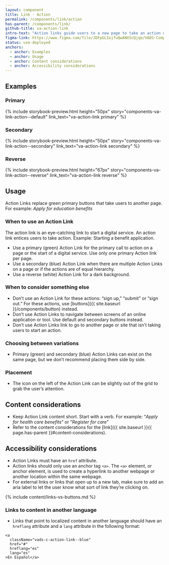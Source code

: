 ```yaml
---
layout: component
title: Link - Action
permalink: /components/link/action
has-parent: /components/link/
github-title: va-action-link
intro-text: "Action links guide users to a new page to take an action or to start an online tool or digital service."
figma-link: https://www.figma.com/file/JDFpGLIojfuQwANXScQjqe/VADS-Component-Examples?type=design&node-id=1312%3A10315&mode=design&t=nYOotVcwdpiMCL5C-1
status: use-deployed
anchors:
  - anchor: Examples
  - anchor: Usage
  - anchor: Content considerations
  - anchor: Accessibility considerations
---
```


## Examples

### Primary

{% include storybook-preview.html height="50px" story="components-va-link-action--default" link_text="va-action-link primary"  %}

### Secondary

{% include storybook-preview.html height="50px" story="components-va-link-action--secondary" link_text="va-action-link secondary" %}

### Reverse

{% include storybook-preview.html height="67px" story="components-va-link-action--reverse" link_text="va-action-link reverse" %}

## Usage

Action Links replace green primary buttons that take users to another page. For example: *Apply for education benefits*

### When to use an Action Link

The action link is an eye-catching link to start a digital service. An action link entices users to take action. Example: Starting a benefit application.

* Use a primary (green) Action Link for the primary call to action on a page or the start of a digital service. Use only one primary Action link per page.
* Use a secondary (blue) Action Link when there are multiple Action Links on a page or if the actions are of equal hierarchy.
* Use a reverse (white) Action Link for a dark background.

### When to consider something else

* Don’t use an Action Link for these actions: “sign up,” “submit” or “sign out.” For these actions, use [buttons]({{ site.baseurl }}/components/button) instead.
* Don’t use Action Links to navigate between screens of an online application or tool. Use default and secondary buttons instead.
* Don’t use Action Links link to go to another page or site that isn’t taking users to start an action.

### Choosing between variations

* Primary (green) and secondary (blue) Action Links can exist on the same page, but we don’t recommend placing them side by side.

### Placement

* The icon on the left of the Action Link can be slightly out of the grid to grab the user’s attention.

## Content considerations

* Keep Action Link content short. Start with a verb. For example: “*Apply for health care benefits*” or “*Register for care*”
* Refer to the content considerations for the [link]({{ site.baseurl }}{{ page.has-parent }}#content-considerations).

## Accessibility considerations

* Action Links must have an `href` attribute. 
* Action links should only use an anchor tag `<a>`. The `<a>` element, or anchor element, is used to create a hyperlink to another webpage or another location within the same webpage.
* For external links or links that open up to a new tab, make sure to add an aria label to let the user know what sort of link they’re clicking on.

{% include content/links-vs-buttons.md %}

### Links to content in another language

* Links that point to localized content in another language should have an `hreflang` attribute and a `lang` attribute in the following format:

```
<a
  className="vads-c-action-link--blue"  
  href="#"
  hreflang="es"
  lang="es"
>En Español</a>
```